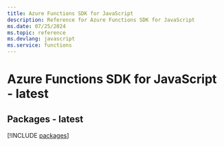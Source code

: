 ```yaml
---
title: Azure Functions SDK for JavaScript
description: Reference for Azure Functions SDK for JavaScript
ms.date: 07/25/2024
ms.topic: reference
ms.devlang: javascript
ms.service: functions
---
```

# Azure Functions SDK for JavaScript - latest
## Packages - latest
[!INCLUDE [packages](functions-index.md)]